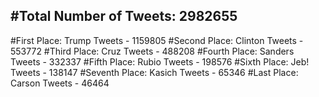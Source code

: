 #Total Number of Tweets: 2982655 
---
#First Place: Trump Tweets - 1159805
#Second Place: Clinton Tweets - 553772
#Third Place: Cruz Tweets - 488208
#Fourth Place: Sanders Tweets - 332337
#Fifth Place: Rubio Tweets - 198576
#Sixth Place: Jeb! Tweets - 138147
#Seventh Place: Kasich Tweets - 65346
#Last Place: Carson Tweets - 46464
